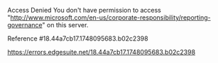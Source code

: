 Access Denied
You don't have permission to access "http://www.microsoft.com/en-us/corporate-responsibility/reporting-governance" on this server.

Reference #18.44a7cb17.1748095683.b02c2398

https://errors.edgesuite.net/18.44a7cb17.1748095683.b02c2398